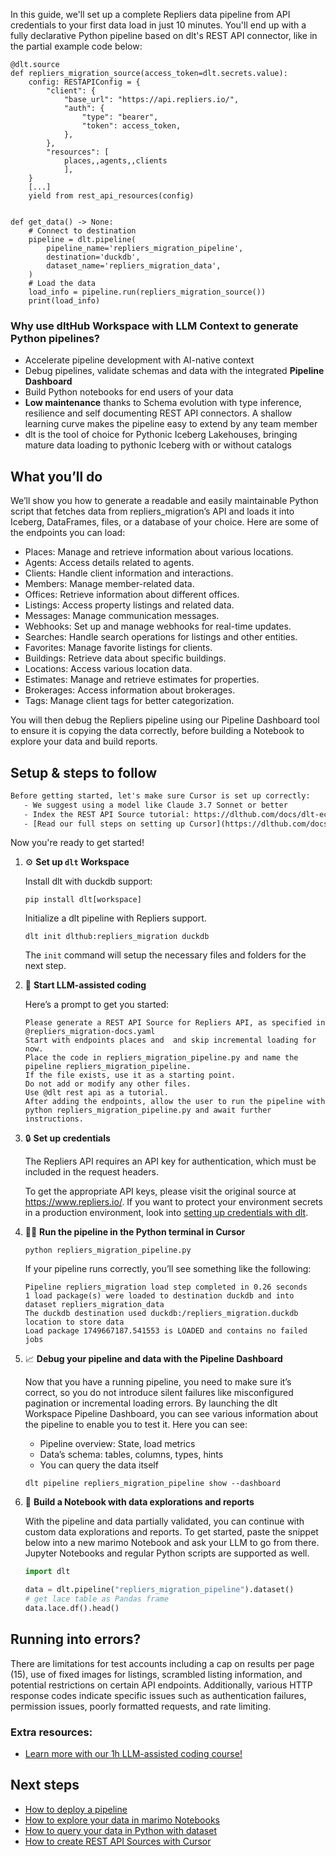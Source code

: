 In this guide, we'll set up a complete Repliers data pipeline from API credentials to your first data load in just 10 minutes. You'll end up with a fully declarative Python pipeline based on dlt's REST API connector, like in the partial example code below:

```python-outcome
@dlt.source
def repliers_migration_source(access_token=dlt.secrets.value):
    config: RESTAPIConfig = {
        "client": {
            "base_url": "https://api.repliers.io/",
            "auth": {
                "type": "bearer",
                "token": access_token,
            },
        },
        "resources": [
            places,,agents,,clients
            ],
    }
    [...]
    yield from rest_api_resources(config)


def get_data() -> None:
    # Connect to destination
    pipeline = dlt.pipeline(
        pipeline_name='repliers_migration_pipeline',
        destination='duckdb',
        dataset_name='repliers_migration_data', 
    )
    # Load the data
    load_info = pipeline.run(repliers_migration_source())
    print(load_info) 
```

### Why use dltHub Workspace with LLM Context to generate Python pipelines?

- Accelerate pipeline development with AI-native context
- Debug pipelines, validate schemas and data with the integrated **Pipeline Dashboard**
- Build Python notebooks for end users of your data
- **Low maintenance** thanks to Schema evolution with type inference, resilience and self documenting REST API connectors. A shallow learning curve makes the pipeline easy to extend by any team member
- dlt is the tool of choice for Pythonic Iceberg Lakehouses, bringing mature data loading to pythonic Iceberg with or without catalogs

## What you’ll do

We’ll show you how to generate a readable and easily maintainable Python script that fetches data from repliers_migration’s API and loads it into Iceberg, DataFrames, files, or a database of your choice. Here are some of the endpoints you can load:

- Places: Manage and retrieve information about various locations.
- Agents: Access details related to agents.
- Clients: Handle client information and interactions.
- Members: Manage member-related data.
- Offices: Retrieve information about different offices.
- Listings: Access property listings and related data.
- Messages: Manage communication messages.
- Webhooks: Set up and manage webhooks for real-time updates.
- Searches: Handle search operations for listings and other entities.
- Favorites: Manage favorite listings for clients.
- Buildings: Retrieve data about specific buildings.
- Locations: Access various location data.
- Estimates: Manage and retrieve estimates for properties.
- Brokerages: Access information about brokerages.
- Tags: Manage client tags for better categorization.

You will then debug the Repliers pipeline using our Pipeline Dashboard tool to ensure it is copying the data correctly, before building a Notebook to explore your data and build reports.

## Setup & steps to follow

```default
Before getting started, let's make sure Cursor is set up correctly:
   - We suggest using a model like Claude 3.7 Sonnet or better
   - Index the REST API Source tutorial: https://dlthub.com/docs/dlt-ecosystem/verified-sources/rest_api/ and add it to context as **@dlt rest api**
   - [Read our full steps on setting up Cursor](https://dlthub.com/docs/dlt-ecosystem/llm-tooling/cursor-restapi#23-configuring-cursor-with-documentation)
```

Now you're ready to get started!

1. ⚙️ **Set up `dlt` Workspace**
    
    Install dlt with duckdb support:
    ```shell
    pip install dlt[workspace]
    ```

    Initialize a dlt pipeline with Repliers support.
    ```shell
    dlt init dlthub:repliers_migration duckdb
    ```

    The `init` command will setup the necessary files and folders for the next step.
    
2. 🤠 **Start LLM-assisted coding**
    
    Here’s a prompt to get you started:
    
    ```prompt
    Please generate a REST API Source for Repliers API, as specified in @repliers_migration-docs.yaml 
    Start with endpoints places and  and skip incremental loading for now. 
    Place the code in repliers_migration_pipeline.py and name the pipeline repliers_migration_pipeline. 
    If the file exists, use it as a starting point. 
    Do not add or modify any other files. 
    Use @dlt rest api as a tutorial. 
    After adding the endpoints, allow the user to run the pipeline with python repliers_migration_pipeline.py and await further instructions.
    ```

    
3. 🔒 **Set up credentials** 
    
    The Repliers API requires an API key for authentication, which must be included in the request headers.
    
    To get the appropriate API keys, please visit the original source at https://www.repliers.io/.
    If you want to protect your environment secrets in a production environment, look into [setting up credentials with dlt](https://dlthub.com/docs/walkthroughs/add_credentials).
    
4. 🏃‍♀️ **Run the pipeline in the Python terminal in Cursor**
    
    ```shell
    python repliers_migration_pipeline.py
    ```
    
    If your pipeline runs correctly, you’ll see something like the following:
    
    ```shell
    Pipeline repliers_migration load step completed in 0.26 seconds
    1 load package(s) were loaded to destination duckdb and into dataset repliers_migration_data
    The duckdb destination used duckdb:/repliers_migration.duckdb location to store data
    Load package 1749667187.541553 is LOADED and contains no failed jobs
    ```
    
5. 📈 **Debug your pipeline and data with the Pipeline Dashboard**

    Now that you have a running pipeline, you need to make sure it’s correct, so you do not introduce silent failures like misconfigured pagination or incremental loading errors. By launching the dlt Workspace Pipeline Dashboard, you can see various information about the pipeline to enable you to test it. Here you can see:
    - Pipeline overview: State, load metrics
    - Data’s schema: tables, columns, types, hints
    - You can query the data itself
    
    ```shell
    dlt pipeline repliers_migration_pipeline show --dashboard
    ```
    
6. 🐍 **Build a Notebook with data explorations and reports**

    With the pipeline and data partially validated, you can continue with custom data explorations and reports. To get started, paste the snippet below into a new marimo Notebook and ask your LLM to go from there. Jupyter Notebooks and regular Python scripts are supported as well.

    
    ```python
    import dlt

   data = dlt.pipeline("repliers_migration_pipeline").dataset()
   # get lace table as Pandas frame
   data.lace.df().head()
    ```

## Running into errors?

There are limitations for test accounts including a cap on results per page (15), use of fixed images for listings, scrambled listing information, and potential restrictions on certain API endpoints. Additionally, various HTTP response codes indicate specific issues such as authentication failures, permission issues, poorly formatted requests, and rate limiting.

### Extra resources:

- [Learn more with our 1h LLM-assisted coding course!](https://www.youtube.com/watch?v=GGid70rnJuM)

## Next steps

- [How to deploy a pipeline](https://dlthub.com/docs/walkthroughs/deploy-a-pipeline)
- [How to explore your data in marimo Notebooks](https://dlthub.com/docs/general-usage/dataset-access/marimo)
- [How to query your data in Python with dataset](https://dlthub.com/docs/general-usage/dataset-access/dataset)
- [How to create REST API Sources with Cursor](https://dlthub.com/docs/dlt-ecosystem/llm-tooling/cursor-restapi)